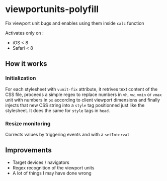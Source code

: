 # viewportunits-polyfill
Fix viewport unit bugs and enables using them inside `calc` function

Activates only on :
* iOS < 8
* Safari < 8

## How it works
### Initialization
For each stylesheet with `vunit-fix` attribute, it retrives text content of the CSS file, proceeds a simple regex to replace numbers in `vh`, `vw`, `vmin` or `vmax` unit with numbers in `px` according to client viewport dimensions and finally injects that new CSS string into a `style` tag positionned just like the stylesheet.
It does the same for `style` tags in `head`.

### Resize monitoring
Corrects values by triggering events and with a `setInterval`

## Improvements

* Target devices / navigators
* Regex recognition of the viewport units
* A lot of things I may have done wrong
